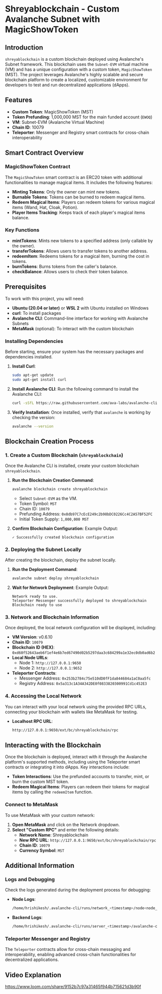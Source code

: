 



# Shreyablockchain - Custom Avalanche Subnet with MagicShowToken

## Introduction
`shreyablockchain` is a custom blockchain deployed using Avalanche's Subnet framework. This blockchain uses the `Subnet-EVM` virtual machine (VM) and has a unique configuration with a custom token, `MagicShowToken` (MST). The project leverages Avalanche's highly scalable and secure blockchain platform to create a localized, customizable environment for developers to test and run decentralized applications (dApps).

## Features
- **Custom Token**: MagicShowToken (MST)
- **Token Prefunding**: 1,000,000 MST for the main funded account (`EWOQ`)
- **VM**: Subnet-EVM (Avalanche Virtual Machine)
- **Chain ID**: 10079
- **Teleporter**: Messenger and Registry smart contracts for cross-chain interoperability

## Smart Contract Overview

### MagicShowToken Contract
The `MagicShowToken` smart contract is an ERC20 token with additional functionalities to manage magical items. It includes the following features:

- **Minting Tokens**: Only the owner can mint new tokens.
- **Burnable Tokens**: Tokens can be burned to redeem magical items.
- **Redeem Magical Items**: Players can redeem tokens for various magical items (Wand, Hat, Cloak, Potion).
- **Player Items Tracking**: Keeps track of each player's magical items balance.

### Key Functions
- **mintTokens**: Mints new tokens to a specified address (only callable by the owner).
- **transferTokens**: Allows users to transfer tokens to another address.
- **redeemItem**: Redeems tokens for a magical item, burning the cost in tokens.
- **burnTokens**: Burns tokens from the caller's balance.
- **checkBalance**: Allows users to check their token balance.

## Prerequisites
To work with this project, you will need:
- **Ubuntu (20.04 or later)** or **WSL 2** with Ubuntu installed on Windows
- **curl**: To install packages
- **Avalanche CLI**: Command-line interface for working with Avalanche Subnets
- **MetaMask** (optional): To interact with the custom blockchain

### Installing Dependencies
Before starting, ensure your system has the necessary packages and dependencies installed.

1. **Install Curl**:
    ```bash
    sudo apt-get update
    sudo apt-get install curl
    ```

2. **Install Avalanche CLI**:
    Run the following command to install the Avalanche CLI:
    ```bash
    curl -sSfL https://raw.githubusercontent.com/ava-labs/avalanche-cli/main/scripts/install.sh | sh
    ```

3. **Verify Installation**:
    Once installed, verify that `avalanche` is working by checking the version:
    ```bash
    avalanche --version
    ```

## Blockchain Creation Process
### 1. Create a Custom Blockchain (`shreyablockchain`)
Once the Avalanche CLI is installed, create your custom blockchain `shreyablockchain`.

1. **Run the Blockchain Creation Command**:
    ```bash
    avalanche blockchain create shreyablockchain
    ```
    - Select `Subnet-EVM` as the VM.
    - Token Symbol: `MST`
    - Chain ID: `10079`
    - Prefunding Address: `0x8db97C7cEcE249c2b98bDC0226Cc4C2A57BF52FC`
    - Initial Token Supply: `1,000,000 MST`

2. **Confirm Blockchain Configuration**:
    Example Output:
    ```plaintext
    ✓ Successfully created blockchain configuration
    ```

### 2. Deploying the Subnet Locally
After creating the blockchain, deploy the subnet locally.

1. **Run the Deployment Command**:
    ```bash
    avalanche subnet deploy shreyablockchain
    ```

2. **Wait for Network Deployment**:
    Example Output:
    ```plaintext
    Network ready to use.
    Teleporter Messenger successfully deployed to shreyablockchain
    Blockchain ready to use
    ```

### 3. Network and Blockchain Information
Once deployed, the local network configuration will be displayed, including:
- **VM Version**: v0.6.10
- **Chain ID**: `10079`
- **Blockchain ID (HEX)**: `0xd60f52643aeb6f1ef4e6b7ed67490d02b5297daa3c684299a1e32ec0db0ad6b2`
- **Local Node URLs**:
    - Node 1: `http://127.0.0.1:9650`
    - Node 2: `http://127.0.0.1:9652`
- **Teleporter Contracts**:
    - Messenger Address: `0x253b2784c75e510dD0fF1da844684a1aC0aa5fc`
    - Registry Address: `0x5a313c1A34A342DE0f0833820300991Cd1c452E3`

### 4. Accessing the Local Network
You can interact with your local network using the provided RPC URLs, connecting your blockchain with wallets like MetaMask for testing.

- **Localhost RPC URL**:
    ```bash
    http://127.0.0.1:9650/ext/bc/shreyablockchain/rpc
    ```

## Interacting with the Blockchain
Once the blockchain is deployed, interact with it through the Avalanche platform's supported methods, including using the Teleporter smart contracts or integrating it into dApps. Key interactions include:

- **Token Interactions**: Use the prefunded accounts to transfer, mint, or burn the custom MST token.
- **Redeem Magical Items**: Players can redeem their tokens for magical items by calling the `redeemItem` function.

### Connect to MetaMask
To use MetaMask with your custom network:
1. **Open MetaMask** and click on the Network dropdown.
2. **Select "Custom RPC"** and enter the following details:
    - **Network Name**: Shreyablockchain
    - **New RPC URL**: `http://127.0.0.1:9650/ext/bc/shreyablockchain/rpc`
    - **Chain ID**: `10079`
    - **Currency Symbol**: `MST`

## Additional Information
### Logs and Debugging
Check the logs generated during the deployment process for debugging:
- **Node Logs**:
    ```bash
    /home/hrishikesh/.avalanche-cli/runs/network_<timestamp>/node<node_number>/logs
    ```
- **Backend Logs**:
    ```bash
    /home/hrishikesh/.avalanche-cli/runs/server_<timestamp>/avalanche-cli-backend.log
    ```

### Teleporter Messenger and Registry
The `Teleporter` contracts allow for cross-chain messaging and interoperability, enabling advanced cross-chain functionalities for decentralized applications.

## Video Explanation
https://www.loom.com/share/9152b7c97a31465f944b715621d3b90f
